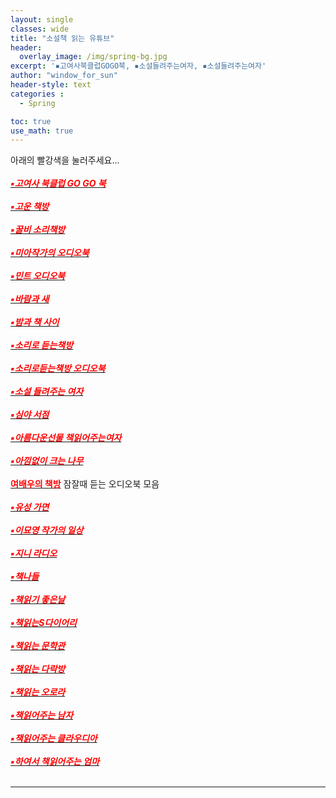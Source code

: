 ```yaml
--- 
layout: single
classes: wide
title: "소설책 읽는 유튜브"
header:
  overlay_image: /img/spring-bg.jpg
excerpt: '▪고여사북클럽GOGO북, ▪소설들려주는여자, ▪소설들려주는여자'
author: "window_for_sun"
header-style: text
categories :
  - Spring

toc: true
use_math: true
---  
```



아래의 빨강색을 눌러주세요...<br> <br>
[<span style="color:red">***▪고여사 북클럽 GO GO 북***</span>](https://www.youtube.com/channel/UCOHiRkYSR4Y2ig_Ytg2WBsA)<br> <br>
[<span style="color:red">***▪고운 책방***</span>](https://www.youtube.com/channel/UCVXWe1XVeBkzFim5HTkA60w/videos)<br> <br>
[<span style="color:red">***▪꿀비 소리책방***</span>](https://www.youtube.com/channel/UCvfnKjZ5J5mMjJA6k9N5E9w/videos)<br> <br>
[<span style="color:red">***▪미아작가의 오디오북***</span>](https://www.youtube.com/c/miawriting/featured)<br> <br>
[<span style="color:red">***▪민트 오디오북***</span>](https://www.youtube.com/c/%EB%AF%BC%ED%8A%B8%EC%98%A4%EB%94%94%EC%98%A4%EB%B6%81/videos)<br> <br>
[<span style="color:red">***▪바람과 새***</span>](https://www.youtube.com/channel/UC19FOk_NOA9Ir-5ygozEbBA/videos)<br> <br>
[<span style="color:red">***▪밤과 책 사이***</span>](https://www.youtube.com/channel/UCtDs-cvApaYZyjg9ZUXW1yw/videos)<br> <br>
[<span style="color:red">***▪소리로 듣는책방***</span>](https://www.youtube.com/channel/UCoQ-q2CZ3Zqd7KfjcFBZGIQ)<br> <br>
[<span style="color:red">***▪소리로듣는책방 오디오북***</span>](https://www.youtube.com/c/%EC%86%8C%EB%A6%AC%EB%A1%9C%EB%93%A3%EB%8A%94%EC%B1%85%EB%B0%A9)<br> <br>
[<span style="color:red">***▪소설 들려주는 여자***</span>](https://www.youtube.com/channel/UCB8dVWE8PDnZl_zibUdLJ9w)<br> <br>
[<span style="color:red">***▪심야 서점***</span>](https://www.youtube.com/channel/UCAa90RXWUC92BFcyK5sc1fA/videos)<br> <br>
[<span style="color:red">***▪아름다운선물 책읽어주는여자***</span>](https://www.youtube.com/channel/UCacumpfTvxBe7IZDQqMjg0Q/videos)<br> <br>
[<span style="color:red">***▪아낌없이 크는 나무***</span>](https://www.youtube.com/c/%EC%95%84%EB%82%8C%EC%97%86%EC%9D%B4%ED%81%AC%EB%8A%94%EB%82%98%EB%AC%B4%EC%95%84%ED%81%AC%EB%82%98/videos)<br> <br>
[<span style="color:red">**여배우의 책방**</span>](https://www.youtube.com/channel/UC_XR-igVnkqf2A3lEpye-mQ) 잠잘때 듣는 오디오북 모음<br><br>
[<span style="color:red">***▪유성 가면***</span>](https://www.youtube.com/channel/UCmvVXhSDhkYNTuUgqMdQYPA/videos)<br> <br>
[<span style="color:red">***▪이묘영 작가의 일상***</span>](https://www.youtube.com/channel/UCiNukTGkOEbBR6jri_NCcUg/videos)<br> <br>
[<span style="color:red">***▪지니 라디오***</span>](https://www.youtube.com/c/%EC%A7%80%EB%8B%88%EB%9D%BC%EB%94%94%EC%98%A4)<br> <br>
[<span style="color:red">***▪책나들***</span>](https://www.youtube.com/c/%EC%B1%85%EC%9D%BD%EB%8A%94%EB%8B%A4%EB%9D%BD%EB%B0%A9/videos)<br> <br>
[<span style="color:red">***▪책읽기 좋은날***</span>](https://www.youtube.com/channel/UC17lvWECf2AWRbqKuCcf4VQ)<br> <br>
[<span style="color:red">***▪책읽는S다이어리***</span>](https://www.youtube.com/channel/UCd9UbhCFQ7-B4jHXQ_y0-Lw/videos)<br> <br>
[<span style="color:red">***▪책읽는 문학관***</span>](https://www.youtube.com/channel/UCjDiZXQVpRy2NQHHXW2JeKQ)<br> <br>
[<span style="color:red">***▪책읽는 다락방***</span>](https://www.youtube.com/c/%EC%B1%85%EC%9D%BD%EB%8A%94%EB%8B%A4%EB%9D%BD%EB%B0%A9/videos)<br> <br>
[<span style="color:red">***▪책읽는 오로라***</span>](https://www.youtube.com/channel/UCERdItb-rWZnWpVItN9tA0A/videos)<br> <br>
[<span style="color:red">***▪책읽어주는 남자***</span>](https://www.youtube.com/channel/UCJxz6WMOMGVGR-QQrOIfhaQ/videos)<br> <br>
[<span style="color:red">***▪책읽어주는 클라우디아***</span>](https://www.youtube.com/channel/UC77JnRED3PLZBwb2NMx04Ow)<br> <br>
[<span style="color:red">***▪하여서 책읽어주는 엄마***</span>](https://www.youtube.com/c/HaYeoSeoReadingMom)<br> <br>


---
